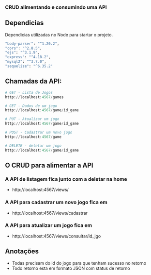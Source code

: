 ### CRUD alimentando e consumindo uma API

## Dependicias

Dependicias utilizadas no Node para startar o projeto.

```bash
"body-parser": "^1.20.2",
"cors": "^2.8.5",
"ejs": "^3.1.9",
"express": "^4.18.2",
"mysql2": "^3.7.0",
"sequelize": "^6.35.2"
```

## Chamadas da API:

```python
# GET - Lista de Jogos
http://localhost:4567/games

# GET - Dados de um jogo
http://localhost:4567/game/id_game

# PUT - Atualizar um jogo
http://localhost:4567/game/id_game

# POST - Cadastrar um novo jogo
http://localhost:4567/game

# DELETE - deletar um jogo
http://localhost:4567/game/id_game

```

## O CRUD para alimentar a API

### A API de listagem fica junto com a deletar na home
- http://localhost:4567/views/

### A API para cadastrar um novo jogo fica em
- http://localhost:4567/views/cadastrar

### A API para atualizar um jogo fica em
- http://localhost:4567/views/consultar/id_jgo

## Anotações

- Todas precisam do id do jogo para que tenham sucesso no retorno
- Todo retorno esta em formato JSON com status de retorno
